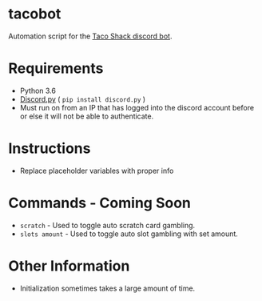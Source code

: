# tacobot
Automation script for the <a href="https://discordbots.org/bot/490707751832649738">Taco Shack discord bot</a>.

# Requirements
* Python 3.6
* <a href=https://github.com/Rapptz/discord.py>Discord.py</a> ( `pip install discord.py` )
* Must run on from an IP that has logged into the discord account before or else it will not be able to authenticate.

# Instructions
* Replace placeholder variables with proper info

# Commands - Coming Soon
* `scratch` - Used to toggle auto scratch card gambling.
* `slots amount` - Used to toggle auto slot gambling with set amount.

# Other Information
* Initialization sometimes takes a large amount of time.
